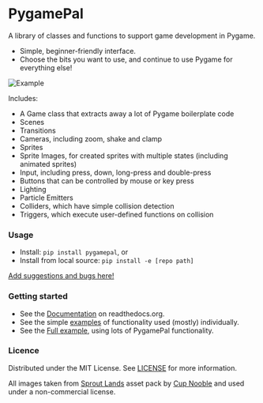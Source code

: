 # PygamePal

A library of classes and functions to support game development in Pygame.
- Simple, beginner-friendly interface.
- Choose the bits you want to use, and continue to use Pygame for everything else!

![Example](https://github.com/rik-cross/pygamepal/blob/main/examples/gifs/fullExample.gif?raw=true)

Includes:

- A Game class that extracts away a lot of Pygame boilerplate code
- Scenes
- Transitions
- Cameras, including zoom, shake and clamp
- Sprites
- Sprite Images, for created sprites with multiple states (including animated sprites)
- Input, including press, down, long-press and double-press
- Buttons that can be controlled by mouse or key press
- Lighting
- Particle Emitters
- Colliders, which have simple collision detection
- Triggers, which execute user-defined functions on collision

### Usage

- Install: `pip install pygamepal`, or
- Install from local source: `pip install -e [repo path]`

[Add suggestions and bugs here!](https://github.com/rik-cross/pygamepal/issues)

### Getting started

- See the [Documentation](https://pygamepal.readthedocs.io/en/latest/) on readthedocs.org.
- See the simple [examples](https://github.com/rik-cross/pygamepal/tree/main/examples) of functionality used (mostly) individually.
- See the [Full example](https://github.com/rik-cross/pygamepal/blob/main/examples/fullExample.py), using lots of PygamePal functionality.

### Licence

Distributed under the MIT License. See [LICENSE](https://github.com/rik-cross/pygamepal/blob/main/LICENSE) for more information.

All images taken from [Sprout Lands](https://cupnooble.itch.io/sprout-lands-asset-pack) asset pack by [Cup Nooble](https://cupnooble.itch.io/) and used under a non-commercial license.